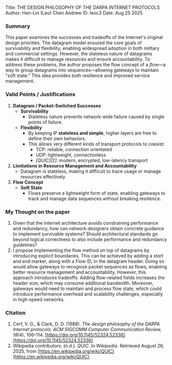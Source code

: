 Title: THE DESIGN PHILOSOPHY OF THE DARPA INTERNET PROTOCOLS
Author: Han-Lin (Leo) Chen
Andrew ID: leoc3
Date: Aug 25 2025
### Summary
This paper examines the successes and tradeoffs of the Internet's original design priorities. The datagram model ensured the core goals of survivability and flexibility, enabling widespread adoption in both military and commercial settings. However, the stateless nature of datagrams makes it difficult to manage resources and ensure accountability. To address these problems, the author proposes the flow concept of a _flow_—a way to group datagrams into sequences—allowing gateways to maintain "soft state." This idea provides both resilience and improved service management.

### Valid Points / Justifications

1. **Datagram / Packet-Switched Successes**
    - **Survivability**
        - Stateless nature prevents network-wide failure caused by single points of failure.
	- **Flexibility**
        - By keeping IP **stateless and simple**, higher layers are free to define their own behaviors.
        - This allows very different kinds of transport protocols to coexist:
	        - TCP: reliable, connection orientated
	        - UDP: lightweight, connectionless
	        - <cite>[QUIC][2]</cite>: modern, encrypted, low-latency transport
2. **Limitations in Resource Management and Accountability**
    - Datagram is stateless, making it difficult to trace usage or manage resources effectively.
3. **Flow Concept**
	- **Soft State**
        - Flows preserve a lightweight form of state, enabling gateways to track and manage data sequences without breaking resilience.

### My Thought on the paper
1. Given that the Internet architecture avoids constraining performance and redundancy, how can network designers obtain concrete guidance to implement survivable systems? Should architectural standards go beyond logical correctness to also include performance and redundancy guidelines?
2. I propose implementing the flow method on top of datagrams by introducing explicit boundaries. This can be achieved by adding a _start_ and _end_ marker, along with a Flow ID, in the datagram header. Doing so would allow gateways to recognize packet sequences as flows, enabling better resource management and accountability. However, this approach introduces tradeoffs. Adding flow-related fields increases the header size, which may consume additional bandwidth. Moreover, gateways would need to maintain and process flow state, which could introduce performance overhead and scalability challenges, especially in high-speed networks.

### **Citation**

1. Cerf, V. G., & Clark, D. D. (1988). _The design philosophy of the DARPA Internet protocols_. _ACM SIGCOMM Computer Communication Review, 18_(4), 106–114. [https://doi.org/10.1145/52324.52336](https://doi.org/10.1145/52324.52336)
2. Wikipedia contributors. (n.d.). _QUIC_. In _Wikipedia_. Retrieved August 26, 2025, from [https://en.wikipedia.org/wiki/QUIC](https://en.wikipedia.org/wiki/QUIC)


